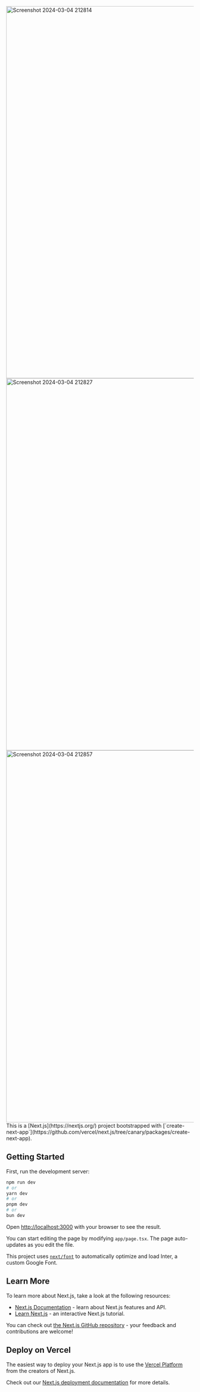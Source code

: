 <img width="1000" alt="Screenshot 2024-03-04 212814" src="https://github.com/khanhu2805/nal_v3/assets/91420210/76a4c801-b57b-4bac-be1f-66a2712f0067">
<img width="1000" alt="Screenshot 2024-03-04 212827" src="https://github.com/khanhu2805/nal_v3/assets/91420210/6951e155-240e-44ab-95fa-f2648dcf9d72">
<img width="1000" alt="Screenshot 2024-03-04 212857" src="https://github.com/khanhu2805/nal_v3/assets/91420210/3a5f847b-9c71-4849-8822-9b79b5d8fb3c">
 This is a [Next.js](https://nextjs.org/) project bootstrapped with [`create-next-app`](https://github.com/vercel/next.js/tree/canary/packages/create-next-app).

## Getting Started

First, run the development server:

```bash
npm run dev
# or
yarn dev
# or
pnpm dev
# or
bun dev
```

Open [http://localhost:3000](http://localhost:3000) with your browser to see the result.

You can start editing the page by modifying `app/page.tsx`. The page auto-updates as you edit the file.

This project uses [`next/font`](https://nextjs.org/docs/basic-features/font-optimization) to automatically optimize and load Inter, a custom Google Font.

## Learn More

To learn more about Next.js, take a look at the following resources:

- [Next.js Documentation](https://nextjs.org/docs) - learn about Next.js features and API.
- [Learn Next.js](https://nextjs.org/learn) - an interactive Next.js tutorial.

You can check out [the Next.js GitHub repository](https://github.com/vercel/next.js/) - your feedback and contributions are welcome!

## Deploy on Vercel

The easiest way to deploy your Next.js app is to use the [Vercel Platform](https://vercel.com/new?utm_medium=default-template&filter=next.js&utm_source=create-next-app&utm_campaign=create-next-app-readme) from the creators of Next.js.

Check out our [Next.js deployment documentation](https://nextjs.org/docs/deployment) for more details.
